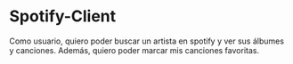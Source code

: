 # Spotify-Client
Como usuario, quiero poder buscar un artista en spotify y ver sus álbumes y canciones. Además, quiero poder marcar mis canciones favoritas. 
